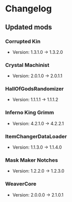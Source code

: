 # Changelog


## Updated mods

### Corrupted Kin

- Version: 1.3.1.0 -> 1.3.2.0

### Crystal Machinist

- Version: 2.0.1.0 -> 2.0.1.1

### HallOfGodsRandomizer

- Version: 1.1.1.1 -> 1.1.1.2

### Inferno King Grimm

- Version: 4.2.1.0 -> 4.2.2.1

### ItemChangerDataLoader

- Version: 1.1.3.0 -> 1.1.4.0

### Mask Maker Notches

- Version: 1.2.2.0 -> 1.2.3.0

### WeaverCore

- Version: 2.0.0.0 -> 2.1.0.1

